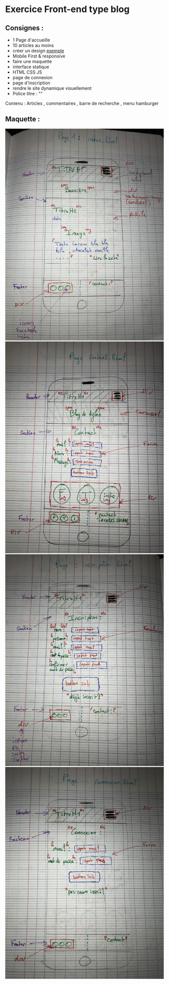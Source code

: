 # Exercice Front-end type blog

## Consignes :

- 1 Page d'accueille
- 10 articles au moins
- créer un design [exemple](https://www.wix.com/website-template/view/html/1314?siteId=fce5da84-d0eb-4618-9bf7-82c453d04c2c&metaSiteId=5fdf18ab-d5ea-4d0b-80bf-7c504b592923&originUrl=https%3A%2F%2Ffr.wix.com%2Fwebsite%2Ftemplates%2Fhtml%2Fblogs-and-forums)
- Mobile First & responsive
- faire une maquette
- interface statique
- HTML CSS JS
- page de connexion
- page d'inscription
- rendre le site dynamique visuellement
- Police titre : "<link href="https://fonts.googleapis.com/css?family=Lobster&display=swap" rel="stylesheet">"

Contenu :
Articles , commentaires , barre de recherche , menu hamburger

## Maquette :

![Maquette index.html](assets/img/index.jpg)
![Maquette contact.html](assets/img/contact.jpg)
![Maquette inscription.html](assets/img/inscription.jpg)
![Maquette connexion.html](assets/img/connexion.jpg)